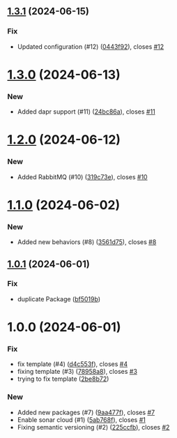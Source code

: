 ## [1.3.1](https://github.com/VikashChauhan51/ecart-core/compare/v1.3.0...v1.3.1) (2024-06-15)


### Fix

* Updated configuration (#12) ([0443f92](https://github.com/VikashChauhan51/ecart-core/commit/0443f924df2b22e98028920885963e8d6c63c45f)), closes [#12](https://github.com/VikashChauhan51/ecart-core/issues/12)

# [1.3.0](https://github.com/VikashChauhan51/ecart-core/compare/v1.2.0...v1.3.0) (2024-06-13)


### New

* Added dapr support (#11) ([24bc86a](https://github.com/VikashChauhan51/ecart-core/commit/24bc86a2db48102639e4596674fba9f2559f7799)), closes [#11](https://github.com/VikashChauhan51/ecart-core/issues/11)

# [1.2.0](https://github.com/VikashChauhan51/ecart-core/compare/v1.1.0...v1.2.0) (2024-06-12)


### New

* Added  RabbitMQ (#10) ([319c73e](https://github.com/VikashChauhan51/ecart-core/commit/319c73ef0e579f5ea3ae4189fbfbb47c2cfbb68f)), closes [#10](https://github.com/VikashChauhan51/ecart-core/issues/10)

# [1.1.0](https://github.com/VikashChauhan51/ecart-core/compare/v1.0.1...v1.1.0) (2024-06-02)


### New

* Added new behaviors (#8) ([3561d75](https://github.com/VikashChauhan51/ecart-core/commit/3561d751a2fabd7ce7745dec77f5939fe305924a)), closes [#8](https://github.com/VikashChauhan51/ecart-core/issues/8)

## [1.0.1](https://github.com/VikashChauhan51/ecart-core/compare/v1.0.0...v1.0.1) (2024-06-01)


### Fix

* duplicate Package ([bf5019b](https://github.com/VikashChauhan51/ecart-core/commit/bf5019b5a7be726ce9d4d6e075212944e201eb64))

# 1.0.0 (2024-06-01)


### Fix

* fix template (#4) ([d4c553f](https://github.com/VikashChauhan51/ecart-core/commit/d4c553f10460906ce1a828fc806dcc619cd1daf4)), closes [#4](https://github.com/VikashChauhan51/ecart-core/issues/4)
* fixing template (#3) ([78958a8](https://github.com/VikashChauhan51/ecart-core/commit/78958a86b2f22fbdfe81095bf224af37a1e5339c)), closes [#3](https://github.com/VikashChauhan51/ecart-core/issues/3)
* trying to fix template ([2be8b72](https://github.com/VikashChauhan51/ecart-core/commit/2be8b72db8c3f5e6331bfde7e929e843b58d480e))

### New

* Added new packages (#7) ([9aa477f](https://github.com/VikashChauhan51/ecart-core/commit/9aa477f49b8db0fc3b19e9a434f3910c28aeeaed)), closes [#7](https://github.com/VikashChauhan51/ecart-core/issues/7)
* Enable sonar cloud (#1) ([5ab768f](https://github.com/VikashChauhan51/ecart-core/commit/5ab768fd4abe9d981572bada3a59a4840cecb656)), closes [#1](https://github.com/VikashChauhan51/ecart-core/issues/1)
* Fixing semantic versioning (#2) ([225ccfb](https://github.com/VikashChauhan51/ecart-core/commit/225ccfb1c4f0d11111bc054f4313a49efaa400cf)), closes [#2](https://github.com/VikashChauhan51/ecart-core/issues/2)
